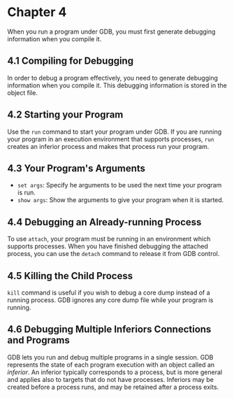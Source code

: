 # Chapter 4

When you run a program under GDB, you must first generate debugging
information when you compile it.

## 4.1 Compiling for Debugging

In order to debug a program effectively, you need to generate debugging
information when you compile it. This debugging information is stored in
the object file.

## 4.2 Starting your Program

Use the `run` command to start your program under GDB. If you are running your
program in an execution environment that supports processes, `run` creates
an inferior process and makes that process run your program.

## 4.3 Your Program's Arguments

+ `set args`: Specify he arguments to be used the next time your program is run.
+ `show args`: Show the arguments to give your program when it is started.

## 4.4 Debugging an Already-running Process

To use `attach`, your program must be running in an environment which
supports processes. When you have finished debugging the attached
process, you can use the `detach` command to release it from GDB control.

## 4.5 Killing the Child Process

`kill` command is useful if you wish to debug a core dump instead of
a running process. GDB ignores any core dump file while your program
is running.

## 4.6 Debugging Multiple Inferiors Connections and Programs

GDB lets you run and debug multiple programs in a single session.
GDB represents the state of each program execution with an object
called an *inferior*. An inferior typically corresponds to a process,
but is more general and applies also to targets that do not have processes.
Inferiors may be created before a process runs, and may be retained after
a process exits.
